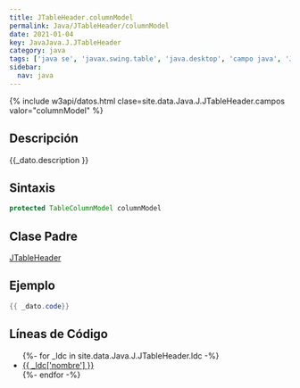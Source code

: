```yaml
---
title: JTableHeader.columnModel
permalink: Java/JTableHeader/columnModel
date: 2021-01-04
key: JavaJava.J.JTableHeader
category: java
tags: ['java se', 'javax.swing.table', 'java.desktop', 'campo java', 'Java 1.0']
sidebar: 
  nav: java
---
```


{% include w3api/datos.html clase=site.data.Java.J.JTableHeader.campos valor="columnModel" %}

## Descripción
{{_dato.description }}

## Sintaxis
~~~java
protected TableColumnModel columnModel
~~~

## Clase Padre
[JTableHeader](/Java/JTableHeader/)

## Ejemplo
~~~java
{{ _dato.code}}
~~~

## Líneas de Código
<ul>
{%- for _ldc in site.data.Java.J.JTableHeader.ldc -%}
   <li>
       <a href="{{_ldc['url'] }}">{{ _ldc['nombre'] }}</a>
   </li>
{%- endfor -%}
</ul>
